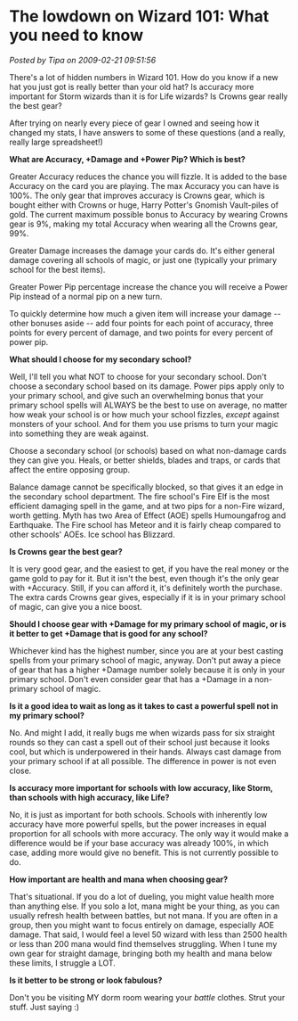 # The lowdown on Wizard 101: What you need to know

*Posted by Tipa on 2009-02-21 09:51:56*

There's a lot of hidden numbers in Wizard 101. How do you know if a new hat you just got is really better than your old hat? Is accuracy more important for Storm wizards than it is for Life wizards? Is Crowns gear really the best gear?

After trying on nearly every piece of gear I owned and seeing how it changed my stats, I have answers to some of these questions (and a really, really large spreadsheet!)

**What are Accuracy, +Damage and +Power Pip? Which is best?**

Greater Accuracy reduces the chance you will fizzle. It is added to the base Accuracy on the card you are playing. The max Accuracy you can have is 100%. The only gear that improves accuracy is Crowns gear, which is bought either with Crowns or huge, Harry Potter's Gnomish Vault-piles of gold. The current maximum possible bonus to Accuracy by wearing Crowns gear is 9%, making my total Accuracy when wearing all the Crowns gear, 99%.

Greater Damage increases the damage your cards do. It's either general damage covering all schools of magic, or just one (typically your primary school for the best items).

Greater Power Pip percentage increase the chance you will receive a Power Pip instead of a normal pip on a new turn.

To quickly determine how much a given item will increase your damage -- other bonuses aside -- add four points for each point of accuracy, three points for every percent of damage, and two points for every percent of power pip.

**What should I choose for my secondary school?**

Well, I'll tell you what NOT to choose for your secondary school. Don't choose a secondary school based on its damage. Power pips apply only to your primary school, and give such an overwhelming bonus that your primary school spells will ALWAYS be the best to use on average, no matter how weak your school is or how much your school fizzles, *except* against monsters of your school. And for them you use prisms to turn your magic into something they are weak against.

Choose a secondary school (or schools) based on what non-damage cards they can give you. Heals, or better shields, blades and traps, or cards that affect the entire opposing group.

Balance damage cannot be specifically blocked, so that gives it an edge in the secondary school department. The fire school's Fire Elf is the most efficient damaging spell in the game, and at two pips for a non-Fire wizard, worth getting. Myth has two Area of Effect (AOE) spells Humoungafrog and Earthquake. The Fire school has Meteor and it is fairly cheap compared to other schools' AOEs. Ice school has Blizzard.

**Is Crowns gear the best gear?**

It is very good gear, and the easiest to get, if you have the real money or the game gold to pay for it. But it isn't the best, even though it's the only gear with +Accuracy. Still, if you can afford it, it's definitely worth the purchase. The extra cards Crowns gear gives, especially if it is in your primary school of magic, can give you a nice boost.

**Should I choose gear with +Damage for my primary school of magic, or is it better to get +Damage that is good for any school?**

Whichever kind has the highest number, since you are at your best casting spells from your primary school of magic, anyway. Don't put away a piece of gear that has a higher +Damage number solely because it is only in your primary school. Don't even consider gear that has a +Damage in a non-primary school of magic.

**Is it a good idea to wait as long as it takes to cast a powerful spell not in my primary school?**

No. And might I add, it really bugs me when wizards pass for six straight rounds so they can cast a spell out of their school just because it looks cool, but which is underpowered in their hands. Always cast damage from your primary school if at all possible. The difference in power is not even close.

**Is accuracy more important for schools with low accuracy, like Storm, than schools with high accuracy, like Life?**

No, it is just as important for both schools. Schools with inherently low accuracy have more powerful spells, but the power increases in equal proportion for all schools with more accuracy. The only way it would make a difference would be if your base accuracy was already 100%, in which case, adding more would give no benefit. This is not currently possible to do.

**How important are health and mana when choosing gear?**

That's situational. If you do a lot of dueling, you might value health more than anything else. If you solo a lot, mana might be your thing, as you can usually refresh health between battles, but not mana. If you are often in a group, then you might want to focus entirely on damage, especially AOE damage. That said, I would feel a level 50 wizard with less than 2500 health or less than 200 mana would find themselves struggling. When I tune my own gear for straight damage, bringing both my health and mana below these limits, I struggle a LOT.

**Is it better to be strong or look fabulous?**

Don't you be visiting MY dorm room wearing your *battle* clothes. Strut your stuff. Just saying :)
